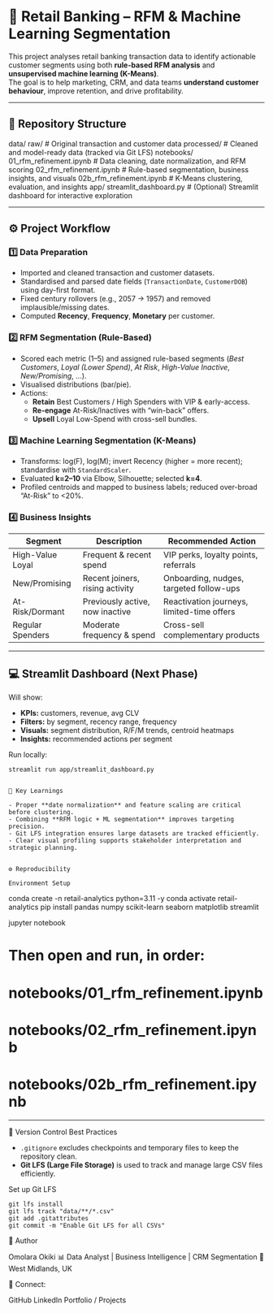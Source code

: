 # 🏦 Retail Banking – RFM & Machine Learning Segmentation

This project analyses retail banking transaction data to identify actionable customer segments using both **rule-based RFM analysis** and **unsupervised machine learning (K-Means)**.  
The goal is to help marketing, CRM, and data teams **understand customer behaviour**, improve retention, and drive profitability.

---

## 📂 Repository Structure

data/
raw/ # Original transaction and customer data
processed/ # Cleaned and model-ready data (tracked via Git LFS)
notebooks/
01_rfm_refinement.ipynb # Data cleaning, date normalization, and RFM scoring
02_rfm_refinement.ipynb # Rule-based segmentation, business insights, and visuals
02b_rfm_refinement.ipynb # K-Means clustering, evaluation, and insights
app/
streamlit_dashboard.py # (Optional) Streamlit dashboard for interactive exploration


---

## ⚙️ Project Workflow

### **1️⃣ Data Preparation**
- Imported and cleaned transaction and customer datasets.
- Standardised and parsed date fields (`TransactionDate`, `CustomerDOB`) using day-first format.
- Fixed century rollovers (e.g., 2057 → 1957) and removed implausible/missing dates.
- Computed **Recency**, **Frequency**, **Monetary** per customer.

### **2️⃣ RFM Segmentation (Rule-Based)**
- Scored each metric (1–5) and assigned rule-based segments (*Best Customers*, *Loyal (Lower Spend)*, *At Risk*, *High-Value Inactive*, *New/Promising*, …).
- Visualised distributions (bar/pie).
- Actions:
  - **Retain** Best Customers / High Spenders with VIP & early-access.
  - **Re-engage** At-Risk/Inactives with “win-back” offers.
  - **Upsell** Loyal Low-Spend with cross-sell bundles.

### **3️⃣ Machine Learning Segmentation (K-Means)**
- Transforms: log(F), log(M); invert Recency (higher = more recent); standardise with `StandardScaler`.
- Evaluated **k=2–10** via Elbow, Silhouette; selected **k=4**.
- Profiled centroids and mapped to business labels; reduced over-broad “At-Risk” to <20%.

### **4️⃣ Business Insights**
| Segment            | Description                         | Recommended Action                           |
|--------------------|-------------------------------------|----------------------------------------------|
| High-Value Loyal   | Frequent & recent spend             | VIP perks, loyalty points, referrals         |
| New/Promising      | Recent joiners, rising activity     | Onboarding, nudges, targeted follow-ups      |
| At-Risk/Dormant    | Previously active, now inactive     | Reactivation journeys, limited-time offers   |
| Regular Spenders   | Moderate frequency & spend          | Cross-sell complementary products            |

---

## 💻 Streamlit Dashboard (Next Phase)

Will show:
- **KPIs:** customers, revenue, avg CLV  
- **Filters:** by segment, recency range, frequency  
- **Visuals:** segment distribution, R/F/M trends, centroid heatmaps  
- **Insights:** recommended actions per segment  


Run locally:

```
streamlit run app/streamlit_dashboard.py


🧠 Key Learnings

- Proper **date normalization** and feature scaling are critical before clustering.
- Combining **RFM logic + ML segmentation** improves targeting precision.
- Git LFS integration ensures large datasets are tracked efficiently.
- Clear visual profiling supports stakeholder interpretation and strategic planning.


⚙️ Reproducibility

Environment Setup
```
conda create -n retail-analytics python=3.11 -y
conda activate retail-analytics
pip install pandas numpy scikit-learn seaborn matplotlib streamlit

jupyter notebook
# Then open and run, in order:
# notebooks/01_rfm_refinement.ipynb
# notebooks/02_rfm_refinement.ipynb
# notebooks/02b_rfm_refinement.ipynb


---

🧾 Version Control Best Practices

- `.gitignore` excludes checkpoints and temporary files to keep the repository clean.  
- **Git LFS (Large File Storage)** is used to track and manage large CSV files efficiently.  

Set up Git LFS
```
git lfs install
git lfs track "data/**/*.csv"
git add .gitattributes
git commit -m "Enable Git LFS for all CSVs"

```
👤 Author

Omolara Okiki
📊 Data Analyst | Business Intelligence | CRM Segmentation
📍 West Midlands, UK

🔗 Connect:

GitHub
LinkedIn
Portfolio / Projects